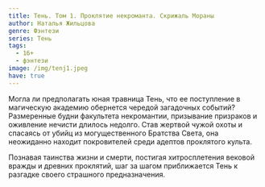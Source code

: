 ```yaml
---
title: Тень. Том 1. Проклятие некроманта. Скрижаль Мораны
author: Наталья Жильцова
genre: Фэнтези
series: Тень
tags:
  - 16+
  - фэнтези
image: /img/tenj1.jpeg
have: true
---
```

Могла ли предполагать юная травница Тень, что ее поступление в магическую академию обернется чередой загадочных событий? Размеренные будни факультета некромантии, призывание призраков и оживление нечисти длилось недолго. Став жертвой чужой охоты и спасаясь от убийц из могущественного Братства Света, она неожиданно находит покровителей среди адептов проклятого культа.

Познавая таинства жизни и смерти, постигая хитросплетения вековой вражды и древних проклятий, шаг за шагом приближается Тень к разгадке своего страшного предназначения.